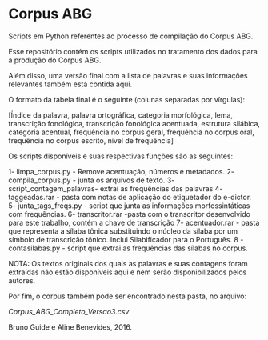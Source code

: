 # Corpus ABG
Scripts em Python referentes ao processo de compilação do Corpus ABG.

Esse repositório contém os scripts utilizados no tratamento dos dados para a produção do Corpus ABG.

Além disso, uma versão final com a lista de palavras e suas informações relevantes também está contida aqui.

O formato da tabela final é o seguinte (colunas separadas por vírgulas):

[Índice da palavra, palavra ortográfica, categoria morfológica, lema, transcrição fonológica, transcrição fonológica acentuada, estrutura silábica, categoria acentual, frequência no corpus geral, frequência no corpus oral, frequência no corpus escrito, nível de frequência]

Os scripts disponíveis e suas respectivas funções são as seguintes: 

1- limpa_corpus.py - Remove acentuação, números e metadados.
2- compila_corpus.py - junta os arquivos de texto.
3- script_contagem_palavras- extrai as frequências das palavras
4- taggeadas.rar - pasta com notas de aplicação do etiquetador do e-dictor.
5- junta_tags_freqs.py - script que junta as informações morfossintáticas com frequências.
6- transcritor.rar -pasta com o transcritor desenvolvido para este trabalho, contém a chave de transcrição
7- acentuador.rar - pasta que representa a sílaba tônica substituindo o núcleo da sílaba por um símbolo de transcrição tônico. Inclui Silabificador para o Português.
8 - contasilabas.py -  script que extrai as frequências das sílabas no corpus.


NOTA: Os textos originais dos quais as palavras e suas contagens foram extraídas não estão disponíveis aqui e nem serão disponibilizados pelos autores.

Por fim, o corpus também pode ser encontrado nesta pasta, no arquivo:


*Corpus_ABG_Completo_Versao3.csv*



Bruno Guide e Aline Benevides, 2016.
